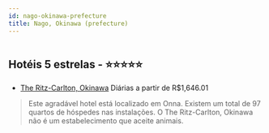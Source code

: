```yaml
---
id: nago-okinawa-prefecture
title: Nago, Okinawa (prefecture)
---
```


<center><img src="http://photos.hotelbeds.com/giata/32/326667/326667a_hb_a_004.jpg" alt="" /></center>


## Hotéis 5 estrelas - ⭐️⭐️⭐️⭐️⭐️

-    [The Ritz-Carlton, Okinawa](https://www.hurb.com/hoteis/nago/the-ritz-carlton-okinawa-JNP-JP289148?cmp=18055) Diárias a partir de R$1,646.01
   > Este agradável hotel está localizado em Onna. Existem um total de 97 quartos de hóspedes nas instalações. O The Ritz-Carlton, Okinawa não é um estabelecimento que aceite animais. 

